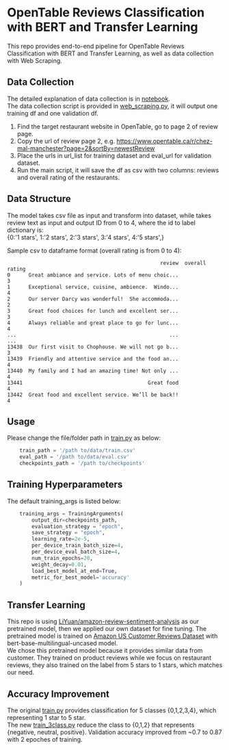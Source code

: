 # OpenTable Reviews Classification with BERT and Transfer Learning
This repo provides end-to-end pipeline for OpenTable Reviews Classification with BERT and Transfer Learning, as well as data collection with Web Scraping.  

## Data Collection
The detailed explanation of data collection is in [notebook](review_classification.ipynb).  
The data collection script is provided in [web_scraping.py](web_scraping.py), it will output one training df and one validation df.  
1. Find the target restaurant website in OpenTable, go to page 2 of review page.
2. Copy the url of review page 2, e.g. https://www.opentable.ca/r/chez-mal-manchester?page=2&sortBy=newestReview
3. Place the urls in url_list for training dataset and eval_url for validation dataset.
4. Run the main script, it will save the df as csv with two columns: reviews and overall rating of the restaurants.

## Data Structure 
The model takes csv file as input and transform into dataset, while takes review text as input and output ID from 0 to 4, where the id to label dictionary is:  
{0:'1 stars', 1:'2 stars', 2:'3 stars', 3:'4 stars', 4:'5 stars',}  

Sample csv to dataframe format (overall rating is from 0 to 4):

```
                                                  review  overall rating
0      Great ambiance and service. Lots of menu choic...               3
1      Exceptional service, cuisine, ambience.  Windo...               4
2      Our server Darcy was wonderful!  She accommoda...               2
3      Great food choices for lunch and excellent ser...               3
4      Always reliable and great place to go for lunc...               4
...                                                  ...             ...
13438  Our first visit to Chophouse. We will not go b...               3
13439  Friendly and attentive service and the food an...               4
13440  My family and I had an amazing time! Not only ...               4
13441                                         Great food               4
13442  Great food and excellent service. We’ll be back!!               4
```

## Usage
Please change the file/folder path in [train.py](train.py) as below:  

```python
    train_path = '/path to/data/train.csv'
    eval_path = '/path to/data/eval.csv'
    checkpoints_path = '/path to/checkpoints'
```

## Training Hyperparameters
The default training_args is listed below:  
```python
    training_args = TrainingArguments(
        output_dir=checkpoints_path,
        evaluation_strategy = "epoch",
        save_strategy = "epoch",
        learning_rate=2e-5,
        per_device_train_batch_size=4,
        per_device_eval_batch_size=4,
        num_train_epochs=20,
        weight_decay=0.01,
        load_best_model_at_end=True,
        metric_for_best_model='accuracy'
    )
```

## Transfer Learning
This repo is using [LiYuan/amazon-review-sentiment-analysis](https://huggingface.co/LiYuan/amazon-review-sentiment-analysis) as our pretrained model, then we applied our own dataset for fine tuning. The pretrained model is trained on [Amazon US Customer Reviews Dataset](https://www.kaggle.com/datasets/cynthiarempel/amazon-us-customer-reviews-dataset) with bert-base-multilingual-uncased model.  
We chose this pretrained model because it provides similar data from customer. They trained on product reviews while we focus on restaurant reviews, they also trained on the label from 5 stars to 1 stars, which matches our need.  

## Accuracy Improvement
The original [train.py](train.py) provides classification for 5 classes {0,1,2,3,4}, which representing 1 star to 5 star.  
The new [train_3class.py](train_3class.py) reduce the class to {0,1,2} that represents {negative, neutral, positive}. Validation accuracy improved from ~0.7 to 0.87 with 2 epoches of training.
